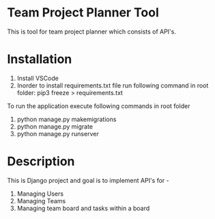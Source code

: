 # Team Project Planner Tool
This is tool for team project planner which consists of API's.

# Installation
1. Install VSCode
2. Inorder to install requirements.txt file run following command in root folder:
   pip3 freeze > requirements.txt

To run the application execute following commands in root folder
1. python manage.py makemigrations
2. python manage.py migrate
3. python manage.py runserver

# Description
This is Django project and goal is to implement API's for - 
1. Managing Users
2. Managing Teams
3. Managing team board and tasks within a board


